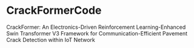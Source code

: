 # CrackFormerCode
CrackFormer: An Electronics-Driven Reinforcement Learning-Enhanced Swin Transformer V3 Framework for Communication-Efficient Pavement Crack Detection within IoT Network 
